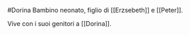 #Dorina 
Bambino neonato, figlio di [[Erzsebeth]] e [[Peter]].

Vive con i suoi genitori a [[Dorina]].
